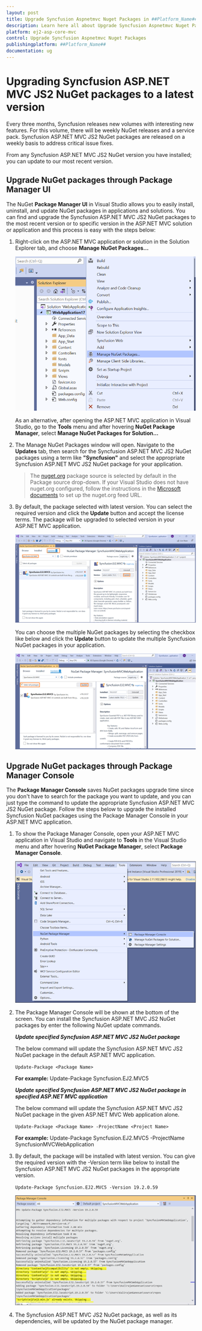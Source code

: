 ```yaml
---
layout: post
title: Upgrade Syncfusion Aspnetmvc Nuget Packages in ##Platform_Name## Component
description: Learn here all about Upgrade Syncfusion Aspnetmvc Nuget Packages in Syncfusion ##Platform_Name## component of syncfusion and more.
platform: ej2-asp-core-mvc
control: Upgrade Syncfusion Aspnetmvc Nuget Packages
publishingplatform: ##Platform_Name##
documentation: ug
---
```


# Upgrading Syncfusion ASP.NET MVC JS2 NuGet packages to a latest version

Every three months, Syncfusion releases new volumes with interesting new features. For this volume, there will be weekly NuGet releases and a service pack. Syncfusion ASP.NET MVC JS2 NuGet packages are released on a weekly basis to address critical issue fixes.

From any Syncfusion ASP.NET MVC JS2 NuGet version you have installed; you can update to our most recent version.

## Upgrade NuGet packages through Package Manager UI

The NuGet **Package Manager UI** in Visual Studio allows you to easily install, uninstall, and update NuGet packages in applications and solutions. You can find and upgrade the Syncfusion ASP.NET MVC JS2 NuGet packages to the most recent version or to specific version in the ASP.NET MVC solution or application and this process is easy with the steps below:

1. Right-click on the ASP.NET MVC application or solution in the Solution Explorer tab, and choose **Manage NuGet Packages...**

    ![Manage NuGet Packages add-in](images/ManageNuGet.png)

    As an alternative, after opening the ASP.NET MVC application in Visual Studio, go to the **Tools** menu and after hovering **NuGet Package Manager**, select **Manage NuGet Packages for Solution...**

2. The Manage NuGet Packages window will open. Navigate to the **Updates** tab, then search for the Syncfusion ASP.NET MVC JS2 NuGet packages using a term like **"Syncfusion"** and select the appropriate Syncfusion ASP.NET MVC JS2 NuGet package for your application.

    > The [nuget.org](https://api.nuget.org/v3/index.json) package source is selected by default in the Package source drop-down. If your Visual Studio does not have nuget.org configured, follow the instructions in the [Microsoft documents](https://docs.microsoft.com/en-us/nuget/tools/package-manager-ui#package-sources) to set up the nuget.org feed URL.

3. By default, the package selected with latest version. You can select the required version and click the **Update** button and accept the license terms. The package will be upgraded to selected version in your ASP.NET MVC application.

    ![ASP.NET MVC Upgrade](images/NuGetUpgrade.png)

    You can choose the multiple NuGet packages by selecting the checkbox like below and click the **Update** button to update the multiple Syncfusion NuGet packages in your application.

    ![ASP.NET MVC Upgrade](images/MultipleNuGetUpgrade.png)

## Upgrade NuGet packages through Package Manager Console

The **Package Manager Console** saves NuGet packages upgrade time since you don't have to search for the package you want to update, and you can just type the command to update the appropriate Syncfusion ASP.NET MVC JS2 NuGet package. Follow the steps below to upgrade the installed Syncfusion NuGet packages using the Package Manager Console in your ASP.NET MVC application.

1. To show the Package Manager Console, open your ASP.NET MVC application in Visual Studio and navigate to **Tools** in the Visual Studio menu and after hovering **NuGet Package Manager**, select **Package Manager Console**.

    ![Package Manager Console](images/console.png)

2. The Package Manager Console will be shown at the bottom of the screen. You can install the Syncfusion ASP.NET MVC JS2 NuGet packages by enter the following NuGet update commands.

    ***Update specified Syncfusion ASP.NET MVC JS2 NuGet package***

    The below command will update the Syncfusion ASP.NET MVC JS2 NuGet package in the default ASP.NET MVC application.

    ```Update-Package <Package Name>```

    **For example:** Update-Package Syncfusion.EJ2.MVC5

    ***Update specified Syncfusion ASP.NET MVC JS2 NuGet package in specified ASP.NET MVC application***

    The below command will update the Syncfusion ASP.NET MVC JS2 NuGet package in the given ASP.NET MVC Web application alone.

    ```Update-Package <Package Name> -ProjectName <Project Name>```

    **For example:** Update-Package Syncfusion.EJ2.MVC5 -ProjectName SyncfusionMVCWebApplication

3. By default, the package will be installed with latest version. You can give the required version with the -Version term like below to install the Syncfusion ASP.NET MVC JS2 NuGet packages in the appropriate version.

    ```Update-Package Syncfusion.EJ2.MVC5 -Version 19.2.0.59```

    ![Package Manager Console Output](images/UpdateConsole.PNG)

4. The Syncfusion ASP.NET MVC JS2 NuGet package, as well as its dependencies, will be updated by the NuGet package manager.
